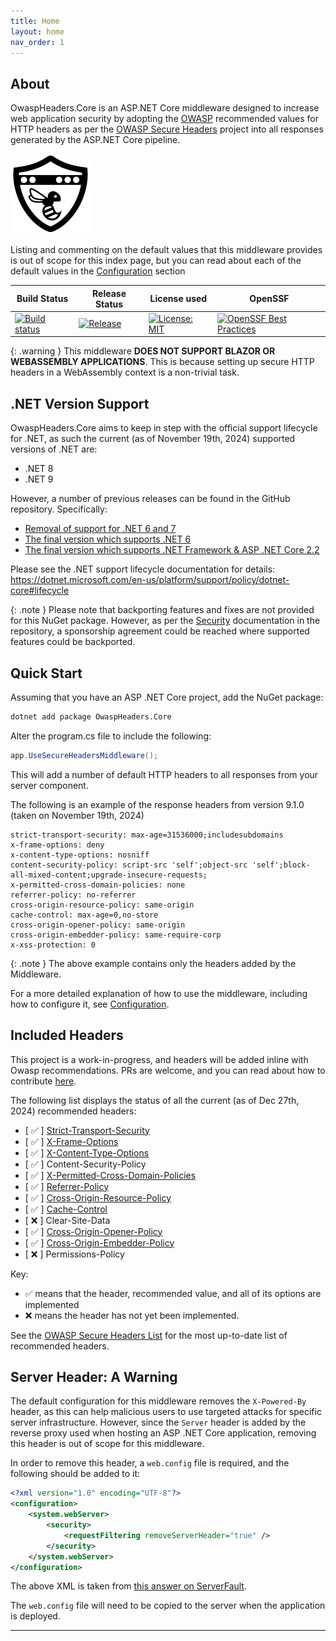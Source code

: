```yaml
---
title: Home
layout: home
nav_order: 1
---
```


## About

OwaspHeaders.Core is an ASP.NET Core middleware designed to increase web application security by adopting the [OWASP] recommended values for HTTP headers as per the [OWASP Secure Headers] project into all responses generated by the ASP.NET Core pipeline.

![](./assets/images/icon.png)

Listing and commenting on the default values that this middleware provides is out of scope for this index page, but you can read about each of the default values in the [Configuration] section

| Build Status                                                                                                                                                                          | Release Status                                                                                                                                                                     | License used                                                                                                | OpenSSF                                                                                                                     |
|---------------------------------------------------------------------------------------------------------------------------------------------------------------------------------------|------------------------------------------------------------------------------------------------------------------------------------------------------------------------------------|-------------------------------------------------------------------------------------------------------------|-----------------------------------------------------------------------------------------------------------------------------|
| [![Build status](https://github.com/GaProgMan/OwaspHeaders.Core/actions/workflows/dotnet.yml/badge.svg)](https://github.com/GaProgMan/OwaspHeaders.Core/actions/workflows/dotnet.yml) | [![Release](https://github.com/GaProgMan/OwaspHeaders.Core/actions/workflows/release.yml/badge.svg)](https://github.com/GaProgMan/OwaspHeaders.Core/actions/workflows/release.yml) | [![License: MIT](https://img.shields.io/badge/License-MIT-yellow.svg)](https://opensource.org/licenses/MIT) | [![OpenSSF Best Practices](https://www.bestpractices.dev/projects/9723/badge)](https://www.bestpractices.dev/projects/9723) |

{: .warning }
This middleware **DOES NOT SUPPORT BLAZOR OR WEBASSEMBLY APPLICATIONS**. This is because setting up secure HTTP headers in a WebAssembly context is a non-trivial task.

## .NET Version Support

OwaspHeaders.Core aims to keep in step with the official support lifecycle for .NET, as such the current (as of November 19th, 2024) supported versions of .NET are:

- .NET 8
- .NET 9

However, a number of previous releases can be found in the GitHub repository. Specifically:

- [Removal of support for .NET 6 and 7](https://github.com/GaProgMan/OwaspHeaders.Core/releases/tag/v9.0.0)
- [The final version which supports .NET 6](https://github.com/GaProgMan/OwaspHeaders.Core/releases/tag/v8.1.3)
- [The final version which supports .NET Framework & ASP .NET Core 2.2](https://github.com/GaProgMan/OwaspHeaders.Core/releases/tag/framework)

Please see the .NET support lifecycle documentation for details: https://dotnet.microsoft.com/en-us/platform/support/policy/dotnet-core#lifecycle

{: .note }
Please note that backporting features and fixes are not provided for this NuGet package. However, as per the [Security](https://github.com/GaProgMan/OwaspHeaders.Core/blob/main/SECURITY.md) documentation in the repository, a sponsorship agreement could be reached where supported features could be backported. 

## Quick Start

Assuming that you have an ASP .NET Core project, add the NuGet package:

```bash
dotnet add package OwaspHeaders.Core
```

Alter the program.cs file to include the following:

```csharp
app.UseSecureHeadersMiddleware();
```

This will add a number of default HTTP headers to all responses from your server component.

The following is an example of the response headers from version 9.1.0 (taken on November 19th, 2024)

```http
strict-transport-security: max-age=31536000;includesubdomains
x-frame-options: deny
x-content-type-options: nosniff
content-security-policy: script-src 'self';object-src 'self';block-all-mixed-content;upgrade-insecure-requests;
x-permitted-cross-domain-policies: none
referrer-policy: no-referrer
cross-origin-resource-policy: same-origin
cache-control: max-age=0,no-store
cross-origin-opener-policy: same-origin
cross-origin-embedder-policy: same-require-corp
x-xss-protection: 0
```

{: .note }
The above example contains only the headers added by the Middleware.

For a more detailed explanation of how to use the middleware, including how to configure it, see [Configuration](./configuration).

## Included Headers

This project is a work-in-progress, and headers will be added inline with Owasp recommendations. PRs are welcome, and you can read about how to contribute [here](./Contributing).

The following list displays the status of all the current (as of Dec 27th, 2024) recommended headers:

- [ ✅ ] [Strict-Transport-Security](https://gaprogman.github.io/OwaspHeaders.Core/configuration/Strict-Transport-Security/)
- [ ✅ ] [X-Frame-Options](https://gaprogman.github.io/OwaspHeaders.Core/configuration/X-Frame-Options/)
- [ ✅ ] [X-Content-Type-Options](https://gaprogman.github.io/OwaspHeaders.Core/configuration/X-Content-Type-Options/)
- [ ✅ ] Content-Security-Policy
- [ ✅ ] [X-Permitted-Cross-Domain-Policies](https://gaprogman.github.io/OwaspHeaders.Core/configuration/X-Permitted-Cross-Domain-Policies/)
- [ ✅ ] [Referrer-Policy](https://gaprogman.github.io/OwaspHeaders.Core/configuration/Referrer-Policy/)
- [ ✅ ] [Cross-Origin-Resource-Policy](https://gaprogman.github.io/OwaspHeaders.Core/configuration/Cross-Origin-Resource-Policy/)
- [ ✅ ] [Cache-Control](https://gaprogman.github.io/OwaspHeaders.Core/configuration/Cache-Control/)
- [ ❌ ] Clear-Site-Data
- [ ✅ ] [Cross-Origin-Opener-Policy](https://gaprogman.github.io/OwaspHeaders.Core/configuration/Cross-Origin-Opener-Policy/)
- [ ✅ ] [Cross-Origin-Embedder-Policy](https://gaprogman.github.io/OwaspHeaders.Core/configuration/Cross-Origin-Embedder-Policy/)
- [ ❌ ] Permissions-Policy

Key:

 - ✅ means that the header, recommended value, and all of its options are implemented
 - ❌ means the header has not yet been implemented.

See the [OWASP Secure Headers List] for the most up-to-date list of recommended headers.

## Server Header: A Warning

The default configuration for this middleware removes the `X-Powered-By` header, as this can help malicious users to use targeted attacks for specific server infrastructure. However, since the `Server` header is added by the reverse proxy used when hosting an ASP .NET Core application, removing this header is out of scope for this middleware.

In order to remove this header, a `web.config` file is required, and the following should be added to it:

```xml
<?xml version="1.0" encoding="UTF-8"?>
<configuration>
    <system.webServer>
        <security>
            <requestFiltering removeServerHeader="true" />
        </security>
    </system.webServer>
</configuration>
```

The above XML is taken from [this answer on ServerFault].

The `web.config` file will need to be copied to the server when the application is deployed.

----

[OWASP]: https://www.owasp.org/index.php/Main_Page
[OWASP Secure Headers]: https://www.owasp.org/index.php/OWASP_Secure_Headers_Project
[Configuration]: https://gaprogman.github.io/OwaspHeaders.Core/configuration/
[this answer on ServerFault]: https://serverfault.com/a/1020784
[OWASP Secure Headers List]: https://owasp.org/www-project-secure-headers/#div-headers
